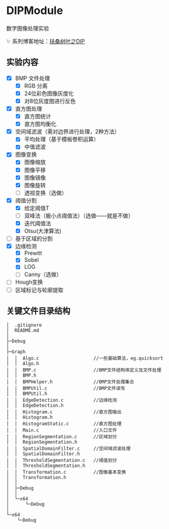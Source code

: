 # DIPModule

数字图像处理实验

:sparkles: 系列博客地址：[扶桑树叶之DIP](http://blog.scarboroughcoral.top/tags/DIP/)


## 实验内容

- [x] BMP 文件处理
  - [x] RGB 分离
  - [x] 24位彩色图像灰度化
  - [x] 对8位灰度图进行反色
- [x] 直方图处理
  - [x] 直方图统计
  - [x] 直方图均衡化
- [x] 空间域滤波（需对边界进行处理，2种方法）
  - [x] 平均处理（基于模板卷积运算）
  - [x] 中值滤波
- [x] 图像变换
  - [x] 图像缩放
  - [x] 图像平移
  - [x] 图像镜像
  - [x] 图像旋转
  - [ ] 透视变换（选做）
- [x] 阈值分割
  - [x]  给定阈值T
  - [ ] 双峰法（极小点阈值法）（选做——就是不做）
  - [x]  迭代阈值法
  - [x]  Otsu(大津算法)
- [ ] 基于区域的分割
- [x] 边缘检测
  - [x] Prewitt
  - [x] Sobel
  - [x] LOG
  - [ ] Canny（选做）
- [ ] Hough变换
- [ ] 区域标记与轮廓提取

## 关键文件目录结构

```
│  .gitignore
│  README.md
│
├─Debug
│
├─Graph
│  │  Algo.c                    //一些基础算法，eg.quicksort
│  │  Algo.h
│  │  BMP.c                     //BMP文件结构体定义及文件处理
│  │  BMP.h      
│  │  BMPHelper.h               //BMP文件处理集合
│  │  BMPUtil.c                 //BMP文件读写
│  │  BMPUtil.h
│  │  EdgeDetection.c           //边缘检测
│  │  EdgeDetection.h
│  │  Histogram.c               //直方图输出
│  │  Histogram.h
│  │  HistogramStatic.c         //直方图处理
│  │  Main.c                    //入口文件
│  │  RegionSegmentation.c      //区域划分
│  │  RegionSegmentation.h
│  │  SpatialDomainFilter.c     //空间域滤波处理
│  │  SpatialDomainFilter.h
│  │  ThresholdSegmentation.c   //阈值划分
│  │  ThresholdSegmentation.h
│  │  Transformation.c          //图像基本变换
│  │  Transformation.h
│  │
│  ├─Debug
│  │
│  └─x64
│      └─Debug
│
└─x64
    └─Debug
```
